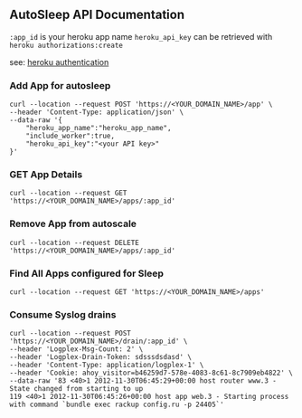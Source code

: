 AutoSleep API Documentation
----------------------------

`:app_id` is your heroku app name
`heroku_api_key` can be retrieved with 
`heroku authorizations:create`

see: [heroku authentication](https://devcenter.heroku.com/articles/platform-api-quickstart#authentication) 

### Add App for autosleep

```
curl --location --request POST 'https://<YOUR_DOMAIN_NAME>/app' \
--header 'Content-Type: application/json' \
--data-raw '{
	"heroku_app_name":"heroku_app_name",
	"include_worker":true,
	"heroku_api_key":"<your API key>"
}'
```

### GET App Details 

```
curl --location --request GET 'https://<YOUR_DOMAIN_NAME>/apps/:app_id'
```

### Remove App from autoscale

```
curl --location --request DELETE 'https://<YOUR_DOMAIN_NAME>/apps/:app_id'
```

### Find All Apps configured for Sleep

```
curl --location --request GET 'https://<YOUR_DOMAIN_NAME>/apps'
```

### Consume Syslog drains

```
curl --location --request POST 'https://<YOUR_DOMAIN_NAME>/drain/:app_id' \
--header 'Logplex-Msg-Count: 2' \
--header 'Logplex-Drain-Token: sdsssdsdasd' \
--header 'Content-Type: application/logplex-1' \
--header 'Cookie: ahoy_visitor=b46259d7-578e-4083-8c61-8c7909eb4822' \
--data-raw '83 <40>1 2012-11-30T06:45:29+00:00 host router www.3 - State changed from starting to up
119 <40>1 2012-11-30T06:45:26+00:00 host app web.3 - Starting process with command `bundle exec rackup config.ru -p 24405`'
```

